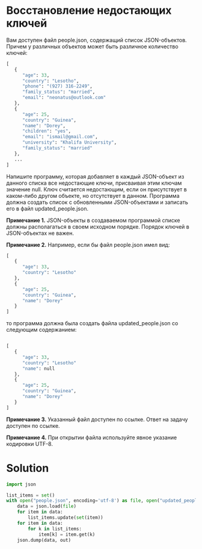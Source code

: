 # Восстановление недостающих ключей

Вам доступен файл people.json, содержащий список JSON-объектов. Причем у различных объектов может быть различное
количество ключей:

```python
[
   {
      "age": 33,
      "country": "Lesotho",
      "phone": "(927) 316-2249",
      "family_status": "married",
      "email": "neonatus@outlook.com"
   },
   {
      "age": 25,
      "country": "Guinea",
      "name": "Dorey",
      "children": "yes",
      "email": "ismail@gmail.com",
      "university": "Khalifa University",
      "family_status": "married"
   },
   ...
]
```

Напишите программу, которая добавляет в каждый JSON-объект из данного списка все недостающие ключи, присваивая этим
ключам значение null. Ключ считается недостающим, если он присутствует в каком-либо другом объекте, но отсутствует в
данном. Программа должна создать список с обновленными JSON-объектами и записать его в файл updated_people.json.

**Примечание 1.** JSON-объекты в создаваемом программой списке должны располагаться в своем исходном порядке. Порядок
ключей в JSON-объектах не важен.

**Примечание 2.** Например, если бы файл people.json имел вид:

```python
[
   {
      "age": 33,
      "country": "Lesotho"
   },
   {
      "age": 25,
      "country": "Guinea",
      "name": "Dorey"
   }
]
```

то программа должна была создать файла updated_people.json со следующим содержанием:

```python

[
   {   
      "age": 33,
      "country": "Lesotho"
      "name": null
   },
   {
      "age": 25,
      "country": "Guinea",
      "name": "Dorey"
   }
]
```

**Примечание 3.** Указанный файл доступен по ссылке. Ответ на задачу доступен по ссылке.

**Примечание 4.** При открытии файла используйте явное указание кодировки UTF-8.

# Solution

```python
import json

list_items = set()
with open("people.json", encoding='utf-8') as file, open("updated_people.json", 'w', encoding='utf-8') as out:
    data = json.load(file)
    for item in data:
        list_items.update(set(item))
    for item in data:
        for k in list_items:
            item[k] = item.get(k)
    json.dump(data, out)
```